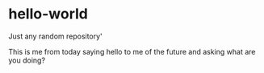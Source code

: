 # hello-world
Just any random repository'

This is me from today saying hello to me of the future and asking what are you doing?
